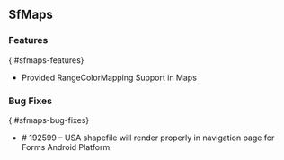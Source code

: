 ## SfMaps


### Features
{:#sfmaps-features}

* Provided RangeColorMapping Support in Maps

### Bug Fixes
{:#sfmaps-bug-fixes}

* \# 192599  – USA shapefile will render properly in navigation page for Forms Android Platform.








